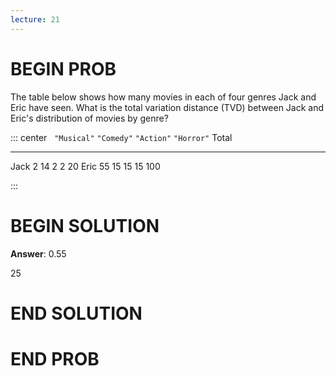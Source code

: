 ```yaml
---
lecture: 21
---
```


# BEGIN PROB

The table below shows how many movies in each of four genres Jack and
Eric have seen. What is the total variation distance (TVD) between Jack
and Eric's distribution of movies by genre?

::: center
         `"Musical"`   `"Comedy"`   `"Action"`   `"Horror"`   Total
  ------ ------------- ------------ ------------ ------------ -------
  Jack   2             14           2            2            20
  Eric   55            15           15           15           100

:::

# BEGIN SOLUTION
**Answer**: 0.55

<average>25</average>
# END SOLUTION

# END PROB
